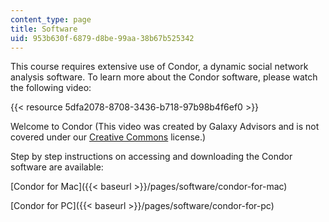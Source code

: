 ```yaml
---
content_type: page
title: Software
uid: 953b630f-6879-d8be-99aa-38b67b525342
---
```


This course requires extensive use of Condor, a dynamic social network analysis software. To learn more about the Condor software, please watch the following video:

{{< resource 5dfa2078-8708-3436-b718-97b98b4f6ef0 >}}

Welcome to Condor (This video was created by Galaxy Advisors and is not covered under our [Creative Commons](/terms/#cc) license.)

Step by step instructions on accessing and downloading the Condor software are available:

[Condor for Mac]({{< baseurl >}}/pages/software/condor-for-mac)

[Condor for PC]({{< baseurl >}}/pages/software/condor-for-pc)